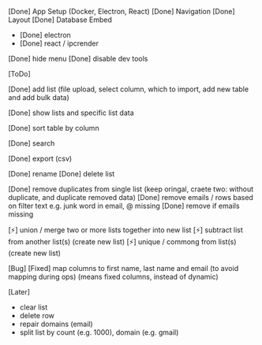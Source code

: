 [Done] App Setup (Docker, Electron, React)
[Done] Navigation
[Done] Layout
[Done] Database Embed
- [Done] electron
- [Done] react  / ipcrender

[Done] hide menu
[Done] disable dev tools

[ToDo]

[Done] add list (file upload, select column, which to import, add new table and add bulk data)

[Done] show lists and specific list data

[Done] sort table by column

[Done] search

[Done] export (csv)

[Done] rename
[Done] delete list

[Done] remove duplicates from single list (keep oringal, craete two: without duplicate, and duplicate removed data)
[Done] remove emails / rows based on filter text e.g. junk word in email, @ missing
[Done] remove if emails missing

[⚡] union / merge two or more lists together into new list
[⚡] subtract list from another list(s) (create new list)
[⚡] unique / commong from list(s) (create new list)

[Bug]
[Fixed] map columns to first name, last name and email (to avoid mapping during ops) (means fixed columns, instead of dynamic)

[Later]

- clear list
- delete row
- repair domains (email)
- split list by count (e.g. 1000), domain (e.g. gmail)